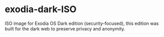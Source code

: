 # exodia-dark-ISO
ISO image for Exodia OS Dark edition (security-focused), this edition was built for the dark web to preserve privacy and anonymity.
